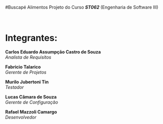 #Buscapé Alimentos
Projeto do Curso <b><i>ST062</b></i> (Engenharia de Software III)  
<br /><br />


# <b>Integrantes:</b><br />

<b>Carlos Eduardo Assumpção Castro de Souza</b> <br />
<i>Analista de Requisítos</i>

<b>Fabricio Talarico</b> <br />
<i>Gerente de Projetos</i>

<b>Murilo Jubertoni Tin</b> <br />
<i>Testador</i>

<b>Lucas Câmara de Souza</b> <br />
<i>Gerente de Configuração</i>

<b>Rafael Mazzoli Camargo</b> <br />
<i>Desenvolvedor</i>
